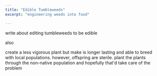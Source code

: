 ```yaml
---
title: "Edible Tumbleweeds"
excerpt: "engineering weeds into food"

---
```



write about editing tumbleweeds to be edible

also

create a less vigorous plant but make is longer lasting and able to breed with local populations. however, offspring are sterile. plant the plants through the non-native population and hopefully that'd take care of the problem
